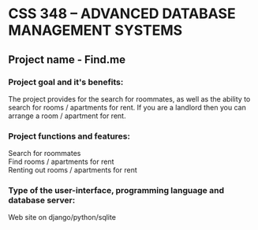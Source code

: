 # CSS 348 – ADVANCED DATABASE MANAGEMENT SYSTEMS
## Project name - Find.me

### Project goal and it's benefits:<br>
The project provides for the search for roommates, as well as the ability to search for rooms / apartments for rent. If you are a landlord then you can arrange a room / apartment for rent.


### Project functions and features:<br>
Search for roommates<br>
Find rooms / apartments for rent<br>
Renting out rooms / apartments for rent<br> 


### Type of the user-interface, programming language and database server:<br>
Web site on django/python/sqlite












